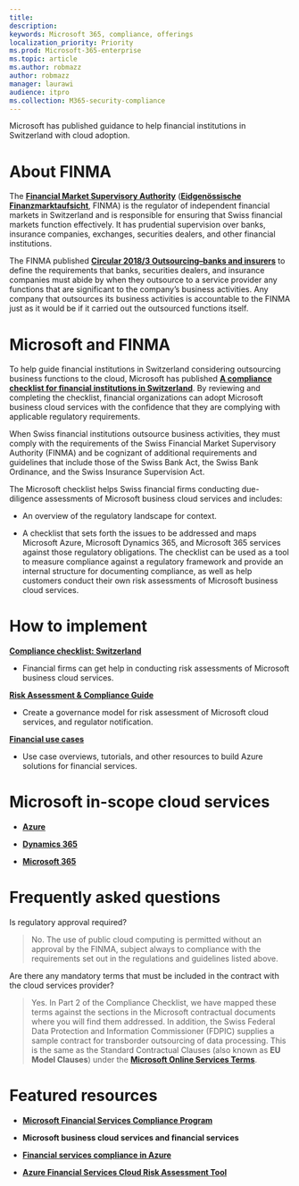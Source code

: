```yaml
---
title: 
description: 
keywords: Microsoft 365, compliance, offerings
localization_priority: Priority
ms.prod: Microsoft-365-enterprise
ms.topic: article
ms.author: robmazz
author: robmazz
manager: laurawi
audience: itpro
ms.collection: M365-security-compliance
---
```


Microsoft has published guidance to help financial institutions in Switzerland with cloud adoption.

# About FINMA

The [**Financial Market Supervisory Authority**](https://www.finma.ch/en) ([**Eidgenössische Finanzmarktaufsicht**](https://www.finma.ch/de/), FINMA) is the regulator of independent financial markets in Switzerland and is responsible for ensuring that Swiss financial markets function effectively. It has prudential supervision over banks, insurance companies, exchanges, securities dealers, and other financial institutions.

The FINMA published [**Circular 2018/3 Outsourcing–banks and insurers**](https://www.finma.ch/en/~/media/finma/dokumente/dokumentencenter/myfinma/rundschreiben/finma-rs-2018-03.pdf?la=en) to define the requirements that banks, securities dealers, and insurance companies must abide by when they outsource to a service provider any functions that are significant to the company’s business activities. Any company that outsources its business activities is accountable to the FINMA just as it would be if it carried out the outsourced functions itself.

# Microsoft and FINMA

To help guide financial institutions in Switzerland considering outsourcing business functions to the cloud, Microsoft has published [**A compliance checklist for financial institutions in Switzerland**](https://aka.ms/FinServ-Guide-Switzerland). By reviewing and completing the checklist, financial organizations can adopt Microsoft business cloud services with the confidence that they are complying with applicable regulatory requirements.

When Swiss financial institutions outsource business activities, they must comply with the requirements of the Swiss Financial Market Supervisory Authority (FINMA) and be cognizant of additional requirements and guidelines that include those of the Swiss Bank Act, the Swiss Bank Ordinance, and the Swiss Insurance Supervision Act.

The Microsoft checklist helps Swiss financial firms conducting due-diligence assessments of Microsoft business cloud services and includes:

  - An overview of the regulatory landscape for context.

  - A checklist that sets forth the issues to be addressed and maps Microsoft Azure, Microsoft Dynamics 365, and Microsoft 365 services against those regulatory obligations. The checklist can be used as a tool to measure compliance against a regulatory framework and provide an internal structure for documenting compliance, as well as help customers conduct their own risk assessments of Microsoft business cloud services.

# How to implement 

[**Compliance checklist: Switzerland**](https://aka.ms/FinServ-Guide-Switzerland)

  - Financial firms can get help in conducting risk assessments of Microsoft business cloud services.

[**Risk Assessment & Compliance Guide**](https://aka.ms/RiskGovernanceGuide)

  - Create a governance model for risk assessment of Microsoft cloud services, and regulator notification.

[**Financial use cases**](https://docs.microsoft.com/en-us/azure/industry/financial/)

  - Use case overviews, tutorials, and other resources to build Azure solutions for financial services.

# Microsoft in-scope cloud services

  - [**Azure**](https://aka.ms/AzureCompliance)

  - [**Dynamics 365**](https://aka.ms/d365-compliance-list)

  - [**Microsoft 365**](https://aka.ms/o365-compliance-framework)

# Frequently asked questions 

Is regulatory approval required?

> No. The use of public cloud computing is permitted without an approval by the FINMA, subject always to compliance with the requirements set out in the regulations and guidelines listed above.

Are there any mandatory terms that must be included in the contract with the cloud services provider?

> Yes. In Part 2 of the Compliance Checklist, we have mapped these terms against the sections in the Microsoft contractual documents where you will find them addressed. In addition, the Swiss Federal Data Protection and Information Commissioner (FDPIC) supplies a sample contract for transborder outsourcing of data processing. This is the same as the Standard Contractual Clauses (also known as **EU Model Clauses**) under the [**Microsoft Online Services Terms**](https://aka.ms/Online-Services-Terms).

# Featured resources

  - [**Microsoft Financial Services Compliance Program**](https://aka.ms/FSCP-Print)

  - **Microsoft business cloud services and financial services**

  - [**Financial services compliance in Azure**](https://azure.microsoft.com/en-us/resources/videos/azurecon-2015-financial-services-compliance-in-azure/)

  - [**Azure Financial Services Cloud Risk Assessment Tool**](https://aka.ms/FFIEC-CSDT)
